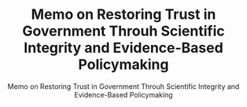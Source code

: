 ---
layout: resources-landing
title: "Memo on Restoring Trust in Government Throuh Scientific Integrity and Evidence-Based Policymaking"
subtitle: "Memo on Restoring Trust in Government Throuh Scientific Integrity and Evidence-Based Policymaking"
external_link: https://www.whitehouse.gov/briefing-room/presidential-actions/2021/01/27/memorandum-on-restoring-trust-in-government-through-scientific-integrity-and-evidence-based-policymaking/
filters: federal-financial-assistance uniform-guidance-2-cfr-200 memorandum omb 2021
fiscal_year: 2021
---
